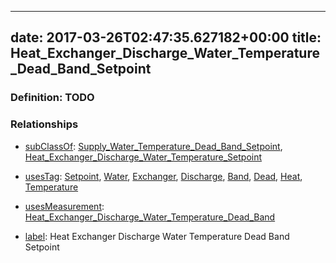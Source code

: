 
---
date: 2017-03-26T02:47:35.627182+00:00
title: Heat_Exchanger_Discharge_Water_Temperature_Dead_Band_Setpoint
---
### Definition: TODO

### Relationships

* [subClassOf](http://www.w3.org/2000/01/rdf-schema#subClassOf): [Supply_Water_Temperature_Dead_Band_Setpoint](https://brickschema.org/schema/1.0/Brick#Supply_Water_Temperature_Dead_Band_Setpoint), [Heat_Exchanger_Discharge_Water_Temperature_Setpoint](https://brickschema.org/schema/1.0/Brick#Heat_Exchanger_Discharge_Water_Temperature_Setpoint)

* [usesTag](https://brickschema.org/schema/1.0/BrickFrame#usesTag): [Setpoint](https://brickschema.org/schema/1.0/BrickTag#Setpoint), [Water](https://brickschema.org/schema/1.0/BrickTag#Water), [Exchanger](https://brickschema.org/schema/1.0/BrickTag#Exchanger), [Discharge](https://brickschema.org/schema/1.0/BrickTag#Discharge), [Band](https://brickschema.org/schema/1.0/BrickTag#Band), [Dead](https://brickschema.org/schema/1.0/BrickTag#Dead), [Heat](https://brickschema.org/schema/1.0/BrickTag#Heat), [Temperature](https://brickschema.org/schema/1.0/BrickTag#Temperature)

* [usesMeasurement](https://brickschema.org/schema/1.0/BrickFrame#usesMeasurement): [Heat_Exchanger_Discharge_Water_Temperature_Dead_Band](https://brickschema.org/schema/1.0/Brick#Heat_Exchanger_Discharge_Water_Temperature_Dead_Band)

* [label](http://www.w3.org/2000/01/rdf-schema#label): Heat Exchanger Discharge Water Temperature Dead Band Setpoint
